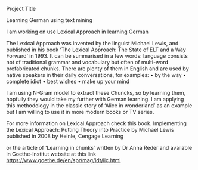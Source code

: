 Project Title

Learning German using text mining

I am working on use Lexical Approach in learning German

The Lexical Approach was invented by the linguist Michael Lewis, and published in his book ‘The Lexical Approach: The State of ELT and a Way Forward’ in 1993. It can be summarised in a few words: language consists not of traditional grammar and vocabulary but often of multi-word prefabricated chunks.
There are plenty of them in English and are used by native speakers in their daily conversations, for examples: 
    •  by the way
    •  complete idiot
    •  best wishes
    •  make up your mind

I am using N-Gram model to extract these Chuncks, so by learning them, hopfully they would take my further with German learning.
I am applying this methodology in the classic story of ‘Alice in wonderland’ as an example but I am willing to use it in more modern books or TV series.

For more information on Lexical Approach check this book.
Implementing the Lexical Approach: Putting Theory into Practice by Michael Lewis published in 2008 by Heinle, Cengage Learning

or the article of ‘Learning in chunks’ written by Dr Anna Reder and available in Goethe-Institut website at this link https://www.goethe.de/en/spr/mag/idt/lic.html 
